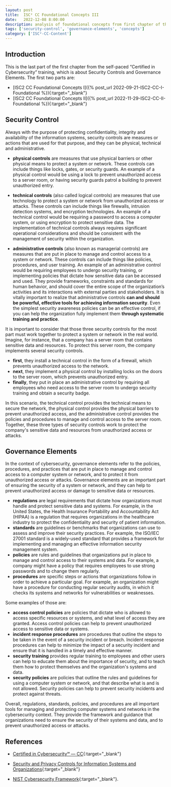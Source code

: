 ```yaml
---
layout: post
title:  ISC² CC Foundational Concepts III
date:   2022-12-08 8:00:00
description: analysis of foundational concepts from first chapter of the self-paced “Certified in Cybersecurity” training, focusing on security controls and governance elements.
tags: ['security-control', 'governance-elements', 'concepts']
category: ['ISC²-CC-Content']
---
```

## Introduction

This is the last part of the first chapter from the self-paced “Certified in Cybersecurity” training, which is about Security Controls and Governance Elements. The first two parts are:

* [ISC2 CC Foundational Concepts I]({% post_url 2022-09-21-ISC2-CC-I-Foundational %}){:target="_blank"}
* [ISC2 CC Foundational Concepts II]({% post_url 2022-11-29-ISC2-CC-II-Foundational %}){:target="_blank"}

## Security Control

Always with the purpose of protecting confidentiality, integrity and availability of the information systems, security controls are measures or actions that are used for that purpose, and they can be physical, technical and administrative.

* **physical controls** are measures that use physical barriers or other physical means to protect a system or network. These controls can include things like locks, gates, or security guards. An example of a physical control would be using a lock to prevent unauthorized access to a server room, or having security guards patrol a building to prevent unauthorized entry.

* **technical controls** (also called logical controls) are measures that use technology to protect a system or network from unauthorized access or attacks. These controls can include things like firewalls, intrusion detection systems, and encryption technologies. An example of a technical control would be requiring a password to access a computer system, or using encryption to protect sensitive data. The implementation of technical controls always requires significant operational considerations and should be consistent with the management of security within the organization.

* **administrative controls** (also known as managerial controls) are measures that are put in place to manage and control access to a system or network. These controls can include things like policies, procedures, and user training. An example of an administrative control would be requiring employees to undergo security training, or implementing policies that dictate how sensitive data can be accessed and used. They provide frameworks, constraints and standards for human behavior, and should cover the entire scope of the organization’s activities and its interactions with external parties and stakeholders. It is vitally important to realize that administrative controls **can and should be powerful, effective tools for achieving information security**. Even the simplest security awareness policies can be an effective control, if you can help the organization fully implement them **through systematic training and practice**.

It is important to consider that those three security controls for the most part must work together to protect a system or network in the real world. Imagine, for instance, that a company has a server room that contains sensitive data and resources. To protect this server room, the company implements several security controls.

* **first**, they install a technical control in the form of a firewall, which prevents unauthorized access to the network.
* **next**, they implement a physical control by installing locks on the doors to the server room, which prevents unauthorized entry.
* **finally**, they put in place an administrative control by requiring all employees who need access to the server room to undergo security training and obtain a security badge.

In this scenario, the technical control provides the technical means to secure the network, the physical control provides the physical barriers to prevent unauthorized access, and the administrative control provides the policies and procedures to manage and control access to the server room. Together, these three types of security controls work to protect the company's sensitive data and resources from unauthorized access or attacks.

## Governance Elements

In the context of cybersecurity, governance elements refer to the policies, procedures, and practices that are put in place to manage and control access to a computer system or network, and to protect it from unauthorized access or attacks. Governance elements are an important part of ensuring the security of a system or network, and they can help to prevent unauthorized access or damage to sensitive data or resources.

* **regulations** are legal requirements that dictate how organizations must handle and protect sensitive data and systems. For example, in the United States, the Health Insurance Portability and Accountability Act (HIPAA) is a regulation that requires organizations in the healthcare industry to protect the confidentiality and security of patient information.
* **standards** are guidelines or benchmarks that organizations can use to assess and improve their security practices. For example, the ISO/IEC 27001 standard is a widely-used standard that provides a framework for implementing and managing an effective information security management system.
* **policies** are rules and guidelines that organizations put in place to manage and control access to their systems and data. For example, a company might have a policy that requires employees to use strong passwords and to change them regularly.
* **procedures** are specific steps or actions that organizations follow in order to achieve a particular goal. For example, an organization might have a procedure for conducting regular security audits, in which it checks its systems and networks for vulnerabilities or weaknesses.

Some examples of those are:

* **access control policies** are policies that dictate who is allowed to access specific resources or systems, and what level of access they are granted. Access control policies can help to prevent unauthorized access to sensitive data or systems.
* **incident response procedures** are procedures that outline the steps to be taken in the event of a security incident or breach. Incident response procedures can help to minimize the impact of a security incident and ensure that it is handled in a timely and effective manner.
* **security training** provides regular training to employees and other users can help to educate them about the importance of security, and to teach them how to protect themselves and the organization's systems and data.
* **security policies** are policies that outline the rules and guidelines for using a computer system or network, and that describe what is and is not allowed. Security policies can help to prevent security incidents and protect against threats.

Overall, regulations, standards, policies, and procedures are all important tools for managing and protecting computer systems and networks in the cybersecurity context. They provide the framework and guidance that organizations need to ensure the security of their systems and data, and to prevent unauthorized access or attacks.

## References

* [Certified in Cybersecurity℠ — CC](https://www.isc2.org/Certifications/CC?filter=featured&searchRoot=A82B5ABE5FF04271998AE8A4B5D7DEFD){:target="_blank"}

* [Security and Privacy Controls for Information Systems and Organizations](https://csrc.nist.gov/publications/detail/sp/800-53/rev-5/final){:target="_blank"}

* [NIST Cybersecurity Framework](https://www.nist.gov/cyberframework){:target="_blank"}.
